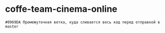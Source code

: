 # coffe-team-cinema-online

`#0969DA Промежуточная ветка, куда сливается весь код перед отправкой в master`

